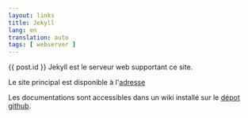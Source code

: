 ```yaml
---
layout: links
title: Jekyll
lang: en
translation: auto
tags: [ webserver ]
---
```


{{ post.id }}
Jekyll est le serveur web supportant ce site.

Le site principal est disponible à l'[adresse](http://jekyllrb.com/)

Les documentations sont accessibles dans un wiki installé sur le [dépot github](https://github.com/mojombo/jekyll/wiki).
